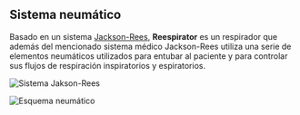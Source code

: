 ## Sistema neumático
Basado en un sistema [Jackson-Rees](https://en.wikipedia.org/wiki/Breathing_circuit), **Reespirator** es un respirador que además del mencionado sistema médico Jackson-Rees utiliza una serie de elementos neumáticos utilizados para entubar al paciente y para controlar sus flujos de respiración inspiratorios y espiratorios.

![Sistema Jakson-Rees](https://gitlab.com/reesistencia/reespirator-doc/-/raw/master/images/image005.png "Sistema Jackson-Rees")

![Esquema neumático](https://gitlab.com/reesistencia/reespirator-doc/-/raw/master/images/image003.png "Esquema neumático")
